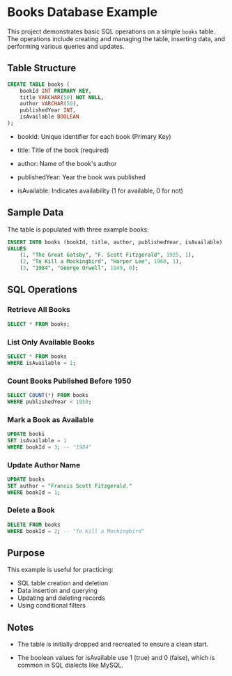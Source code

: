 # Books Database Example

This project demonstrates basic SQL operations on a simple `books` table. The operations include creating and managing the table, inserting data, and performing various queries and updates.

## Table Structure

```sql
CREATE TABLE books (
    bookId INT PRIMARY KEY,
    title VARCHAR(50) NOT NULL,
    author VARCHAR(50),
    publishedYear INT,
    isAvailable BOOLEAN
);
```

- bookId: Unique identifier for each book (Primary Key)

- title: Title of the book (required)

- author: Name of the book's author

- publishedYear: Year the book was published

- isAvailable: Indicates availability (1 for available, 0 for not)

## Sample Data

The table is populated with three example books:

```sql
INSERT INTO books (bookId, title, author, publishedYear, isAvailable)
VALUES
    (1, "The Great Gatsby", "F. Scott Fitzgerald", 1925, 1),
    (2, "To Kill a Mockingbird", "Harper Lee", 1960, 1),
    (3, "1984", "George Orwell", 1949, 0);
```

## SQL Operations

### Retrieve All Books

```sql
SELECT * FROM books;
```

### List Only Available Books

```sql
SELECT * FROM books
WHERE isAvailable = 1;
```

### Count Books Published Before 1950

```sql
SELECT COUNT(*) FROM books
WHERE publishedYear < 1950;
```

### Mark a Book as Available

```sql
UPDATE books
SET isAvailable = 1
WHERE bookId = 3; -- "1984"
```

### Update Author Name

```sql
UPDATE books
SET author = "Francis Scott Fitzgerald."
WHERE bookId = 1;
```

### Delete a Book

```sql
DELETE FROM books
WHERE bookId = 2; -- "To Kill a Mockingbird"
```

## Purpose

This example is useful for practicing:

- SQL table creation and deletion
- Data insertion and querying
- Updating and deleting records
- Using conditional filters

## Notes

- The table is initially dropped and recreated to ensure a clean start.

- The boolean values for isAvailable use 1 (true) and 0 (false), which is common in SQL dialects like MySQL.
